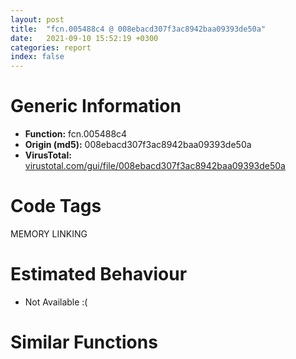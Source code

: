 ```yaml
---
layout: post
title:  "fcn.005488c4 @ 008ebacd307f3ac8942baa09393de50a"
date:   2021-09-10 15:52:19 +0300
categories: report
index: false
---
```


# Generic Information
- **Function:** fcn.005488c4
- **Origin (md5):** 008ebacd307f3ac8942baa09393de50a
- **VirusTotal:** [virustotal.com/gui/file/008ebacd307f3ac8942baa09393de50a][virustotal_ref]

# Code Tags
<span class="tag" id="MEMORY">MEMORY</span>
<span class="tag" id="LINKING">LINKING</span>


# Estimated Behaviour
<ul><li class="bhv-desc" id="na">Not Available :(</li></ul>

# Similar Functions
<script type="text/javascript" src="https://www.gstatic.com/charts/loader.js"></script>
<script type="text/javascript">

    google.charts.load('current', {'packages':['corechart']});
    google.charts.setOnLoadCallback(drawChart);

    function drawChart() {
    var data = new google.visualization.DataTable();
        data.addColumn('number', 'X');
        data.addColumn('number', 'Y');
        data.addColumn({type: 'string', role: 'tooltip', 'p': {'html': true}});
        data.addColumn({'type': 'string', 'role': 'style'});
        
        data.addRows([
    [0, 0, '<b><a href="/report/fcn.005488c4@008ebacd307f3ac8942baa09393de50a">fcn.005488c4</a><br>@008ebacd307f3ac8942baa09393de50a</b><br>', 'point { fill-color: #e0440e; }'],

        ]);

    var options = {
        title: 'Similarity Plot',
        legend: 'none',
        colors: ['#dedbd9', '#e6693e', '#ec8f6e', '#f3b49f', '#f6c7b6'],
        tooltip: {isHtml: true, trigger: 'both'},
        explorer: {
        actions: ["dragToZoom", "rightClickToReset"],
        },
        chartArea: {
        width: '80%',
        height: '80%'
        },
        width: '100%',
        height: '100%'
    };

    var chart = new google.visualization.ScatterChart(document.getElementById('chart_div'));

    chart.draw(data, options);
    }
    
</script>


<div id="chart_div" style="width: 100%px; height: 100%;"></div>

# Disassembled Code
{% highlight nasm %}

push ebp
mov ebp, esp
sub esp, 0xe0
mov eax, dword[ebp-0x70]
add eax, dword[ebp-8]
mov dword[ebp-4], eax
mov eax, dword[ebp-0x68]
cmp eax, dword[ebp-0x30]
jne off.b41
cmp dword[ebp-0x60], 0
jae off.b41
mov eax, dword[ebp-8]
add eax, dword[ebp-0x2c]
mov dword[ebp-0x48], eax
push dword[ebp-4]
push dword[ebp-0x20]
push dword[ebp-0x48]
push dword[ebp-0x14]
mov edx, dword[ebp-0x3c]
mov ecx, dword[ebp-0xa8]
call fcn.0054770f
mov dword[ebp-0x40], eax
mov eax, dword[ebp-0x50]
mov dword[ebp-0xb8], eax
cmp dword[ebp-0xb8], 0x53
je off.b123
cmp dword[ebp-0xb8], 0x60
je off.b137
cmp dword[ebp-0xb8], 0xb6
je off.b151
cmp dword[ebp-0xb8], 0x102
je off.b165
jmp off.b185
mov eax, dword[ebp-0x58]
add eax, dword[ebp-0x2c]
add eax, dword[ebp-0xc]
mov dword[ebp-0x24], eax
jmp off.b197
mov eax, dword[ebp-0x34]
add eax, dword[ebp-0x6c]
add eax, dword[ebp-0x80]
mov dword[ebp-4], eax
jmp off.b197
mov eax, dword[ebp-0x54]
add eax, dword[ebp-0x3c]
add eax, dword[ebp-0x38]
mov dword[ebp-0x40], eax
jmp off.b197
mov eax, dword[ebp-0x58]
add eax, dword[ebp-0xa8]
add eax, dword[ebp-0x6c]
mov dword[ebp-0x84], eax
jmp off.b197
mov eax, dword[ebp-4]
add eax, dword[ebp-0x88]
mov dword[ebp-0x30], eax
push dword[ebp-4]
push dword[ebp-0x8c]
push dword[ebp-0x2c]
push dword[ebp-0xa4]
push dword[ebp-0x24]
mov edx, dword[ebp-0x4c]
mov ecx, dword[ebp-0x1c]
call fcn.005474a8
mov dword[ebp-0xa0], eax
mov eax, dword[ebp-0x28]
add eax, dword[ebp-0x80]
add eax, dword[ebp-0x1c]
mov dword[ebp-0x14], eax
mov eax, dword[ebp-0x8c]
add eax, dword[ebp-0x3c]
mov dword[ebp-0x94], eax
mov eax, dword[ebp-4]
add eax, dword[ebp-0x28]
mov dword[ebp-0xa4], eax
mov eax, dword[ebp-0x48]
add eax, dword[ebp-0x44]
add eax, dword[ebp-0x38]
mov dword[ebp-0x1c], eax
mov eax, dword[ebp-8]
add eax, dword[ebp-0xc]
add eax, dword[ebp-8]
mov dword[ebp-0x48], eax
mov eax, dword[ebp-0x24]
add eax, dword[ebp-0x8c]
add eax, dword[ebp-0x50]
mov dword[ebp-0x28], eax
mov eax, dword[ebp-0x14]
add eax, dword[ebp-0x40]
add eax, dword[ebp-0x1c]
mov dword[ebp-8], eax
mov eax, dword[ebp-0x98]
add eax, dword[ebp-0x20]
add eax, dword[ebp-0xc]
mov dword[ebp-0x24], eax
push dword[ebp-0x70]
push dword[ebp-0xa8]
push dword[ebp-0x80]
push dword[ebp-0x6c]
push dword[ebp-0xc]
push dword[ebp-0x64]
push dword[ebp-0x10]
mov edx, dword[ebp-0x28]
mov ecx, dword[ebp-0x7c]
call fcn.00547513
mov dword[ebp-0x64], eax
push str.StYO0Y8l
call dword[sym.imp.KERNEL32.dll_GetModuleHandleW]
mov dword[ebp-0x40], eax
mov eax, dword[ebp-0x18]
add eax, dword[ebp-0x30]
mov dword[ebp-0x50], eax
mov eax, dword[ebp-0x18]
add eax, dword[ebp-0x5c]
mov dword[ebp-0x58], eax
mov eax, dword[ebp-0x2c]
add eax, dword[ebp-0x14]
mov dword[ebp-0x78], eax
mov eax, dword[ebp-0x5c]
add eax, dword[ebp-0x60]
mov dword[ebp-0x54], eax
mov eax, dword[ebp-0x48]
add eax, dword[ebp-0x90]
mov dword[ebp-0x94], eax
mov eax, dword[ebp-0x8c]
add eax, dword[ebp-0x38]
mov dword[ebp-0x58], eax
mov eax, dword[ebp-0x94]
add eax, dword[ebp-0x38]
mov dword[ebp-0x9c], eax
mov eax, dword[ebp-0x24]
add eax, dword[ebp-0x24]
mov dword[ebp-0x5c], eax
mov eax, dword[ebp-0x18]
add eax, dword[ebp-0x10]
add eax, dword[ebp-0x24]
mov dword[ebp-0x6c], eax
push 0x40
push 0x3000
push 0x6b61e
push 0
call dword[sym.imp.KERNEL32.dll_VirtualAlloc]
mov dword[ebp-0xbc], eax
mov eax, dword[ebp-0x44]
cmp eax, dword[ebp-0x38]
jne off.b539
cmp dword[ebp-0x64], 0
je off.b539
mov eax, dword[ebp-0x14]
cmp eax, dword[ebp-0x4c]
ja off.b556
mov eax, dword[ebp-0x14]
add eax, dword[ebp-0xa4]
add eax, dword[ebp-0x6c]
mov dword[ebp-0x60], eax
jmp off.b568
mov eax, dword[ebp-0x40]
add eax, dword[ebp-0x48]
add eax, dword[ebp-0x70]
mov dword[ebp-0x5c], eax
mov eax, dword[ebp-0x84]
add eax, dword[ebp-0x34]
add eax, dword[ebp-0x9c]
mov dword[ebp-0x48], eax
mov eax, dword[ebp-4]
add eax, dword[ebp-0x58]
add eax, dword[ebp-0x84]
mov dword[ebp-8], eax
mov eax, dword[ebp-0x9c]
add eax, dword[ebp-0x5c]
add eax, dword[ebp-0x14]
mov dword[ebp-0x3c], eax
mov eax, dword[ebp-0x10]
add eax, dword[ebp-0x90]
add eax, dword[ebp-4]
mov dword[ebp-0x70], eax
mov eax, dword[ebp-0x44]
add eax, dword[ebp-0x58]
mov dword[ebp-0x7c], eax
mov eax, dword[ebp-0x54]
add eax, dword[ebp-0xc]
add eax, dword[ebp-0x80]
mov dword[ebp-0x30], eax
mov eax, dword[ebp-0x88]
add eax, dword[ebp-0x30]
mov dword[ebp-0x40], eax
and dword[ebp-0x2c], 0
jmp off.b677
mov eax, dword[ebp-0x2c]
inc eax
mov dword[ebp-0x2c], eax
cmp dword[ebp-0x2c], 3
jae off.b697
mov eax, dword[ebp-0xc]
add eax, dword[ebp-0x78]
mov dword[ebp-0x98], eax
jmp off.b670
mov eax, dword[ebp-0x4c]
add eax, dword[ebp-0x28]
mov dword[ebp-0x68], eax
mov eax, dword[ebp-0x84]
add eax, dword[ebp-0x28]
add eax, dword[ebp-0x18]
mov dword[ebp-0x30], eax
and dword[ebp-8], 0
jmp off.b734
mov eax, dword[ebp-8]
inc eax
mov dword[ebp-8], eax
cmp dword[ebp-8], 1
jae off.b760
mov eax, dword[ebp-0xa4]
add eax, dword[ebp-0x54]
add eax, dword[ebp-0x94]
mov dword[ebp-0x2c], eax
jmp off.b727
mov eax, dword[ebp-0x64]
add eax, dword[ebp-0x90]
add eax, dword[ebp-0x48]
mov dword[ebp-0x34], eax
mov eax, dword[ebp-0xbc]
add eax, 0x1f000
mov dword[ebp-0xbc], eax
mov eax, dword[ebp-0x3c]
add eax, dword[ebp-0x44]
add eax, dword[ebp-0x44]
mov dword[ebp-0x68], eax
mov eax, dword[ebp-0x58]
add eax, dword[ebp-8]
add eax, dword[ebp-0x30]
mov dword[ebp-0x50], eax
mov dword[ebp-0xd8], 0xc37710
mov eax, dword[ebp-0x14]
add eax, dword[ebp-0x60]
mov dword[ebp-0x50], eax
mov eax, dword[ebp-0x84]
add eax, dword[ebp-0x44]
add eax, dword[ebp-0x3c]
mov dword[ebp-0x2c], eax
mov dword[ebp-0x18], 0x896
mov eax, dword[ebp-0x54]
add eax, dword[ebp-0x70]
add eax, dword[ebp-0x44]
mov dword[ebp-0x4c], eax
mov eax, dword[ebp-0x10]
add eax, dword[ebp-0x7c]
add eax, dword[ebp-0x84]
mov dword[ebp-0x30], eax
mov eax, dword[ebp-0x18]
add eax, 0xb
mov dword[ebp-0x18], eax
mov eax, dword[ebp-0x2c]
add eax, dword[ebp-0x7c]
add eax, dword[ebp-0x10]
mov dword[ebp-4], eax
mov eax, dword[ebp-0x10]
add eax, dword[ebp-0x44]
mov dword[ebp-0x88], eax
cmp dword[ebp-0x18], 0x8b7
jb off.b869
mov eax, dword[ebp-0x3c]
add eax, dword[ebp-0xc]
add eax, dword[ebp-0x4c]
mov dword[ebp-0x64], eax
and dword[ebp-0x74], 0
mov eax, dword[ebp-0xa8]
add eax, dword[ebp-0x54]
add eax, dword[ebp-8]
mov dword[ebp-0x24], eax
mov eax, dword[ebp-0x78]
cmp eax, dword[ebp-0x30]
je off.b988
mov eax, dword[ebp-0x1c]
cmp eax, dword[ebp-0x94]
jb off.b988
mov eax, dword[ebp-0x38]
add eax, dword[ebp-0x70]
mov dword[ebp-0xa0], eax
mov eax, dword[ebp-8]
cmp eax, dword[ebp-0x14]
jbe off.b1013
mov eax, dword[ebp-0x4c]
cmp eax, dword[ebp-0x7c]
jne off.b1013
mov eax, dword[ebp-0x1c]
add eax, dword[ebp-0x60]
mov dword[ebp-0x34], eax
mov eax, dword[ebp-0x20]
add eax, dword[ebp-0x70]
add eax, dword[ebp-0x70]
mov dword[ebp-0x54], eax
mov eax, dword[ebp-0x30]
add eax, dword[ebp-0x5c]
mov dword[ebp-0x38], eax
mov dword[ebp-0xc8], 0xab089972
mov eax, dword[ebp-0x9c]
add eax, dword[ebp-0x3c]
mov dword[ebp-0x90], eax
mov eax, dword[ebp-0x54]
add eax, dword[ebp-0x28]
mov dword[ebp-0x68], eax
mov dword[ebp-0xb4], 0x200c9393
mov eax, dword[ebp-0x40]
add eax, dword[ebp-0x40]
add eax, dword[ebp-0xc]
mov dword[ebp-0x80], eax
mov eax, dword[ebp-0x28]
add eax, dword[ebp-0x10]
mov dword[ebp-0x1c], eax
mov dword[ebp-0xcc], 0x506da6a0
mov eax, dword[ebp-4]
add eax, dword[ebp-0x90]
add eax, dword[ebp-0x5c]
mov dword[ebp-0x14], eax
mov eax, dword[ebp-0x68]
cmp eax, dword[ebp-0x18]
je off.b1151
mov eax, dword[ebp-0xa0]
cmp eax, dword[ebp-0x18]
jb off.b1166
mov eax, dword[ebp-0x3c]
cmp eax, dword[ebp-0x20]
ja off.b1166
mov eax, dword[ebp-0x5c]
add eax, dword[ebp-0x98]
add eax, dword[ebp-0xc]
mov dword[ebp-4], eax
mov dword[ebp-0xb0], 0xfa73c878
mov eax, dword[ebp-0x98]
add eax, dword[ebp-0xa0]
mov dword[ebp-8], eax
mov dword[ebp-0xc4], 0x5b402972
mov eax, dword[ebp-0x10]
add eax, dword[ebp-0x20]
add eax, dword[ebp-0x70]
mov dword[ebp-0x88], eax
mov eax, dword[ebp-0x20]
cmp eax, dword[ebp-0x7c]
jne off.b1232
mov eax, dword[ebp-0x78]
cmp eax, dword[ebp-0x30]
jbe off.b1244
mov eax, dword[ebp-0x68]
add eax, dword[ebp-0x28]
add eax, dword[ebp-0x80]
mov dword[ebp-0x34], eax
mov dword[ebp-0xd0], 0xde9cc04b
cmp dword[ebp-0x94], 0
jne off.b1274
mov eax, dword[ebp-0x98]
cmp eax, dword[ebp-0x44]
jb off.b1282
mov eax, dword[ebp-0x5c]
cmp eax, dword[ebp-0x10]
jne off.b1291
mov eax, dword[ebp-0x2c]
add eax, dword[ebp-0x1c]
mov dword[ebp-0x18], eax
mov eax, dword[ebp-0x20]
cmp eax, dword[ebp-0x98]
jae off.b1328
mov eax, dword[ebp-0x80]
cmp eax, dword[ebp-4]
je off.b1328
cmp dword[ebp-0x50], 0
jne off.b1328
mov eax, dword[ebp-0x40]
add eax, dword[ebp-0x10]
add eax, dword[ebp-0x24]
mov dword[ebp-0x14], eax
mov dword[ebp-0xd4], 0xc2d329ac
mov eax, dword[ebp-0x44]
add eax, dword[ebp-0xa4]
mov dword[ebp-0x50], eax
and dword[ebp-0x74], 0
cmp dword[ebp-0x74], 0xaef0
jae off.b2295
mov eax, dword[ebp-0x10]
add eax, dword[ebp-0x80]
mov dword[ebp-0xc0], eax
mov eax, dword[ebp-0x64]
add eax, dword[ebp-0x54]
mov dword[ebp-0x1c], eax
mov eax, dword[ebp-0xc8]
xor eax, dword[ebp-0xb4]
mov dword[ebp-0xc8], eax
mov eax, dword[ebp-0x14]
add eax, dword[ebp-0x10]
add eax, dword[ebp-0x9c]
mov dword[ebp-0x24], eax
mov eax, dword[ebp-0x38]
add eax, dword[ebp-0x60]
add eax, dword[ebp-4]
mov dword[ebp-0x40], eax
mov eax, dword[ebp-0xb4]
xor eax, dword[ebp-0xcc]
mov dword[ebp-0xb4], eax
mov eax, dword[ebp-0x28]
add eax, dword[ebp-0x90]
add eax, dword[ebp-0x58]
mov dword[ebp-0x60], eax
mov eax, dword[ebp-0x28]
add eax, dword[ebp-0x58]
add eax, dword[ebp-0xc0]
mov dword[ebp-0x88], eax
mov eax, dword[ebp-0xb0]
xor eax, dword[ebp-0xc4]
mov dword[ebp-0xb0], eax
mov eax, dword[ebp-0x38]
add eax, dword[ebp-0x8c]
add eax, dword[ebp-0x48]
mov dword[ebp-0x28], eax
mov eax, dword[ebp-0xb0]
add eax, dword[ebp-0xd4]
mov dword[ebp-0xb0], eax
mov eax, dword[ebp-0x14]
add eax, dword[ebp-0xa8]
add eax, dword[ebp-0x58]
mov dword[ebp-0xc], eax
mov eax, dword[ebp-0xc0]
add eax, dword[ebp-0x6c]
mov dword[ebp-4], eax
mov eax, dword[ebp-0xb4]
xor eax, dword[ebp-0xd4]
mov dword[ebp-0xb4], eax
and dword[ebp-0x4c], 0
jmp off.b1593
mov eax, dword[ebp-0x4c]
inc eax
mov dword[ebp-0x4c], eax
cmp dword[ebp-0x4c], 1
jae off.b1616
mov eax, dword[ebp-0x18]
add eax, dword[ebp-0x98]
add eax, dword[ebp-0x2c]
mov dword[ebp-0x50], eax
jmp off.b1586
mov eax, dword[ebp-0xc4]
xor eax, dword[ebp-0xd0]
mov dword[ebp-0xc4], eax
mov eax, dword[ebp-0x7c]
cmp eax, dword[ebp-0x54]
jne off.b1656
mov eax, dword[ebp-0x2c]
cmp eax, dword[ebp-0xc]
ja off.b1656
cmp dword[ebp-0x10], 0
jne off.b1665
mov eax, dword[ebp-0xc]
add eax, dword[ebp-0x1c]
mov dword[ebp-0x18], eax
mov eax, dword[ebp-0x30]
add eax, dword[ebp-0x20]
mov dword[ebp-0x84], eax
mov eax, dword[ebp-0xcc]
xor eax, dword[ebp-0xb0]
mov dword[ebp-0xcc], eax
mov eax, dword[ebp-0x3c]
add eax, dword[ebp-0x20]
add eax, dword[ebp-0x2c]
mov dword[ebp-0x50], eax
mov eax, dword[ebp-0x20]
cmp eax, dword[ebp-0x64]
ja off.b1723
mov eax, dword[ebp-0x18]
cmp eax, dword[ebp-0x7c]
jae off.b1732
cmp dword[ebp-0xa0], 0
je off.b1744
mov eax, dword[ebp-0x38]
add eax, dword[ebp-0x6c]
mov dword[ebp-0x90], eax
mov eax, dword[ebp-0xd0]
add eax, dword[ebp-0xd4]
mov dword[ebp-0xd0], eax
mov eax, dword[ebp-0x84]
add eax, dword[ebp-0x44]
mov dword[ebp-0x68], eax
mov eax, dword[ebp-0x34]
cmp eax, dword[ebp-4]
jae off.b1790
mov eax, dword[ebp-0xc]
cmp eax, dword[ebp-0x78]
je off.b1802
mov eax, dword[ebp-0xc0]
add eax, dword[ebp-0x28]
mov dword[ebp-0x54], eax
mov eax, dword[ebp-0x64]
add eax, dword[ebp-0x48]
mov dword[ebp-0x54], eax
mov eax, dword[ebp-0xbc]
add eax, dword[ebp-0x74]
mov dword[ebp-0xe0], eax
mov eax, dword[ebp-0x88]
add eax, dword[ebp-0x94]
mov dword[ebp-0x3c], eax
mov eax, dword[ebp-0x50]
cmp eax, dword[ebp-0x20]
je off.b1877
mov eax, dword[ebp-0x6c]
cmp eax, dword[ebp-0x20]
jbe off.b1877
mov eax, dword[ebp-0x48]
cmp eax, dword[ebp-0x28]
je off.b1877
mov eax, dword[ebp-0x6c]
add eax, dword[ebp-0xa4]
mov dword[ebp-0x34], eax
and dword[ebp-4], 0
jmp off.b1890
mov eax, dword[ebp-4]
inc eax
mov dword[ebp-4], eax
cmp dword[ebp-4], 3
jae off.b1907
mov eax, dword[ebp-0x28]
add eax, dword[ebp-0x2c]
mov dword[ebp-0x30], eax
jmp off.b1883
mov eax, dword[ebp-0xd8]
add eax, dword[ebp-0x74]
mov dword[ebp-0xdc], eax
mov eax, dword[ebp-0x40]
add eax, dword[ebp-0x30]
add eax, dword[ebp-0x4c]
mov dword[ebp-8], eax
mov eax, dword[ebp-0x30]
add eax, dword[ebp-0x40]
mov dword[ebp-0x28], eax
mov eax, dword[ebp-0x80]
add eax, dword[ebp-0x78]
add eax, dword[ebp-0x14]
mov dword[ebp-0x8c], eax
mov eax, dword[ebp-0x1c]
add eax, dword[ebp-0xc]
add eax, dword[ebp-0x48]
mov dword[ebp-0x78], eax
mov eax, dword[ebp-0xdc]
mov eax, dword[eax]
xor eax, dword[ebp-0xc8]
mov ecx, dword[ebp-0xe0]
mov dword[ecx], eax
mov eax, dword[ebp-0x88]
add eax, dword[ebp-0x64]
mov dword[ebp-0x34], eax
mov eax, dword[ebp-0x1c]
add eax, dword[ebp-0x6c]
mov dword[ebp-0x10], eax
and dword[ebp-8], 0
jmp off.b2026
mov eax, dword[ebp-8]
inc eax
mov dword[ebp-8], eax
cmp dword[ebp-8], 3
jae off.b2043
mov eax, dword[ebp-0xc]
add eax, dword[ebp-0x68]
mov dword[ebp-0x20], eax
jmp off.b2019
mov eax, dword[ebp-0x68]
add eax, dword[ebp-0x38]
add eax, dword[ebp-0x40]
mov dword[ebp-0x94], eax
mov eax, dword[ebp-0x54]
add eax, dword[ebp-0x28]
add eax, dword[ebp-0x1c]
mov dword[ebp-0x5c], eax
mov eax, dword[ebp-0xc]
add eax, dword[ebp-4]
mov dword[ebp-0x34], eax
mov eax, dword[ebp-0x8c]
add eax, dword[ebp-0x48]
add eax, dword[ebp-4]
mov dword[ebp-0x18], eax
mov eax, dword[ebp-0x74]
add eax, 0x30daf
mov dword[ebp-0x74], eax
mov eax, dword[ebp-0x9c]
add eax, dword[ebp-0x5c]
add eax, dword[ebp-0x14]
mov dword[ebp-0x7c], eax
mov eax, dword[ebp-0x84]
add eax, dword[ebp-0xa8]
add eax, dword[ebp-0x10]
mov dword[ebp-0x70], eax
mov eax, dword[ebp-0x5c]
add eax, dword[ebp-0x1c]
add eax, dword[ebp-0x38]
mov dword[ebp-0x4c], eax
mov eax, dword[ebp-0x50]
add eax, dword[ebp-0x24]
add eax, dword[ebp-0x4c]
mov dword[ebp-0xa0], eax
mov eax, dword[ebp-0x78]
add eax, dword[ebp-0x10]
mov dword[ebp-0x20], eax
mov eax, dword[ebp-0x44]
add eax, dword[ebp-8]
add eax, dword[ebp-0x60]
mov dword[ebp-0xa0], eax
mov eax, dword[ebp-0x60]
add eax, dword[ebp-0x38]
add eax, dword[ebp-0x24]
mov dword[ebp-0x78], eax
mov eax, dword[ebp-0x78]
add eax, dword[ebp-0x98]
add eax, dword[ebp-0x5c]
mov dword[ebp-0x20], eax
mov eax, dword[ebp-0x10]
cmp eax, dword[ebp-0x1c]
jbe off.b2253
mov eax, dword[ebp-0x7c]
cmp eax, dword[ebp-0xc]
ja off.b2253
cmp dword[ebp-0x20], 0
jae off.b2253
mov eax, dword[ebp-0x24]
add eax, dword[ebp-8]
add eax, dword[ebp-0x14]
mov dword[ebp-0x88], eax
mov eax, dword[ebp-0x14]
add eax, dword[ebp-0x24]
add eax, dword[ebp-0x9c]
mov dword[ebp-0x64], eax
mov eax, dword[ebp-0x74]
sub eax, 0x6e222
mov dword[ebp-0x74], eax
mov eax, dword[ebp-0x74]
add eax, 0x3d477
mov dword[ebp-0x74], eax
jmp off.b1354
mov eax, dword[ebp-0x24]
add eax, dword[ebp-0x38]
add eax, dword[ebp-0x1c]
mov dword[ebp-0xc], eax
mov eax, dword[ebp-0xbc]
add eax, 0x8984
mov dword[0xb8a2fc], eax
mov eax, dword[ebp-0x6c]
add eax, dword[ebp-0x38]
add eax, dword[ebp-0x78]
mov dword[ebp-0x34], eax
mov eax, dword[ebp-0x48]
add eax, dword[ebp-0xc]
add eax, dword[ebp-0x3c]
mov dword[ebp-0x68], eax
mov eax, dword[ebp-0x34]
add eax, dword[ebp-0x34]
add eax, dword[ebp-0x50]
mov dword[ebp-0x10], eax
mov eax, dword[ebp-0x8c]
add eax, dword[ebp-0xc0]
mov dword[ebp-0x64], eax
mov eax, dword[ebp-0x8c]
add eax, dword[ebp-0x98]
add eax, dword[ebp-0x68]
mov dword[ebp-0x18], eax
mov eax, dword[ebp-0x34]
add eax, dword[ebp-0x44]
add eax, dword[ebp-0x60]
mov dword[ebp-0x94], eax
mov eax, dword[ebp-0x3c]
mov dword[ebp-0xac], eax
cmp dword[ebp-0xac], 0x26
je off.b2480
cmp dword[ebp-0xac], 0x4d
je off.b2494
cmp dword[ebp-0xac], 0x7a
je off.b2466
cmp dword[ebp-0xac], 0x7b
je off.b2511
cmp dword[ebp-0xac], 0xbe
je off.b2522
jmp off.b2545
mov eax, dword[ebp-0x60]
add eax, dword[ebp-8]
mov dword[ebp-0x90], eax
jmp off.b2554
mov eax, dword[ebp-0x60]
add eax, dword[ebp-0x44]
add eax, dword[ebp-0x40]
mov dword[ebp-0x34], eax
jmp off.b2554
mov eax, dword[ebp-0x20]
add eax, dword[ebp-0x88]
mov dword[ebp-0x9c], eax
jmp off.b2554
mov eax, dword[ebp-0x58]
add eax, dword[ebp-0x70]
mov dword[ebp-0x80], eax
jmp off.b2554
mov eax, dword[ebp-0xa4]
add eax, dword[ebp-0xa8]
add eax, dword[ebp-0xa0]
mov dword[ebp-4], eax
jmp off.b2554
mov eax, dword[ebp-0x24]
add eax, dword[ebp-0x18]
mov dword[ebp-0x3c], eax
mov eax, dword[ebp-0x58]
add eax, dword[ebp-0x1c]
mov dword[ebp-0x90], eax
mov eax, dword[ebp-0x50]
add eax, dword[ebp-0x34]
mov dword[ebp-0x3c], eax
mov eax, dword[ebp-0x24]
add eax, dword[ebp-4]
mov dword[ebp-0x58], eax
mov esp, ebp
pop ebp
ret

{% endhighlight %}

[virustotal_ref]: https://www.virustotal.com/gui/file/008ebacd307f3ac8942baa09393de50a